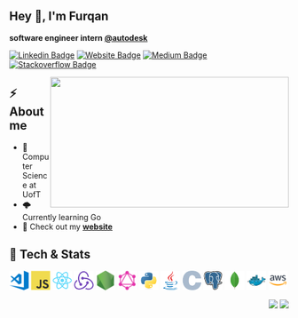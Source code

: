 <h2>Hey 👋, I'm Furqan</h2>

<p><strong>software engineer intern <a href="https://www.autodesk.ca/en">@autodesk</a></strong></p>
  
[![Linkedin Badge](https://img.shields.io/badge/-Furqan17-blue?style=flat&logo=Linkedin&logoColor=white&link=https://www.linkedin.com/in/Furqanq/)](https://www.linkedin.com/in/Furqanq/)
[![Website Badge](https://img.shields.io/badge/-Furqan.io-651fff?style=flat&logo=Google-Chrome&logoColor=white&link=https://Furqan.io)](https://Furqan.io)
[![Medium Badge](https://img.shields.io/badge/-@Furqan17-14c767?style=flat&logo=Medium&link=https://medium.com/@Furqan17)](https://medium.com/@Furqan17)
[![Stackoverflow Badge](https://img.shields.io/badge/-Furqan17-ef8236?style=flat&logo=Stackoverflow&logoColor=white&link=https://stackoverflow.com/users/13221937/Furqan17)](https://stackoverflow.com/users/13221937/Furqan17)


<a href="https://github.com/Furqan17"><img src="https://raw.githubusercontent.com/Furqan17/Furqan17/master/img/firewatch.png" align="right" height="235px" width="430px"  /></a>
<h2>⚡️ About me</h2>
<ul>
<li>🏫 Computer Science at UofT</li>
<li>🌩️ Currently learning Go</li>
<li>👀 Check out my <strong><a href="https://furqan.io">website</a></strong></li>
</ul>



<h2>🚀 Tech & Stats</h2>
<p align="left">
  <a href="https://code.visualstudio.com/" target="_blank"><img src="https://raw.githubusercontent.com/github/explore/80688e429a7d4ef2fca1e82350fe8e3517d3494d/topics/visual-studio-code/visual-studio-code.png" alt="vscode" width="35" height="35" /></a>
  <a href="https://www.w3schools.com/js/" target="_blank"><img src="https://raw.githubusercontent.com/devicons/devicon/master/icons/javascript/javascript-original.svg" alt="javascript" width="35" height="35" /></a>
  <a href="https://reactjs.org/" target="_blank"><img src="https://raw.githubusercontent.com/devicons/devicon/master/icons/react/react-original.svg" alt="react" width="35" height="35" /></a>
  <a href="https://redux.js.org/" target="_blank"><img src="https://raw.githubusercontent.com/devicons/devicon/40cd6bc89a299dc50ac289f8e3b071d0dff49d9c/icons/redux/redux-original.svg" alt="redux" width="35" height="35" /></a>
  <a href="https://nodejs.org/en/" target="_blank"><img src="https://raw.githubusercontent.com/github/explore/80688e429a7d4ef2fca1e82350fe8e3517d3494d/topics/nodejs/nodejs.png" alt="nodejs" width="35" height="35" /></a>
  <a href="https://graphql.org/" target="_blank"><img src="https://raw.githubusercontent.com/github/explore/80688e429a7d4ef2fca1e82350fe8e3517d3494d/topics/graphql/graphql.png" alt="grahpql" width="35" height="35" /></a>
  <a href="https://www.python.org/" target="_blank"><img src="https://raw.githubusercontent.com/devicons/devicon/master/icons/python/python-original.svg" alt="python" width="35" height="35" /></a>
  <a href="https://www.w3schools.com/java/java_intro.asp" target="_blank"><img src="https://raw.githubusercontent.com/devicons/devicon/master/icons/java/java-original.svg" alt="java" width="35" height="35" /></a>
  <a href="https://www.learn-c.org/" target="_blank"><img src="https://raw.githubusercontent.com/devicons/devicon/master/icons/c/c-original.svg" alt="c" width="35" height="35" /></a>
  <a href="https://www.postgresql.org/" target="_blank"><img src="https://raw.githubusercontent.com/devicons/devicon/master/icons/postgresql/postgresql-original.svg" alt="postgresql" width="35" height="35" /></a>
  <a href="https://www.mongodb.com/" target="_blank"><img src="https://github.com/devicons/devicon/blob/master/icons/mongodb/mongodb-original.svg" alt="mongodb" width="35" height="35" /></a>
  <a href="https://www.docker.com/" target="_blank"><img src="https://github.com/devicons/devicon/blob/master/icons/docker/docker-original.svg" alt="Docker" width="35" height="35" /></a>
  <a href="https://aws.amazon.com/" target="_blank"><img src="https://raw.githubusercontent.com/github/explore/80688e429a7d4ef2fca1e82350fe8e3517d3494d/topics/aws/aws.png" alt="aws" width="35" height="35" /></a>

<p align="right">
  <a href="https://github.com/Furqan17"><img src ="https://github-readme-stats.vercel.app/api?username=Furqan17&show_icons=true&count_private=true&theme=buefy&hide_border=true&hide=issues,contribs&include_all_commits=true"></a>
  <a href="https://github.com/Furqan17"><img src ="https://github-readme-stats.vercel.app/api/top-langs/?username=Furqan17&layout=compact&theme=buefy&hide_border=true&hide=html&langs_count=10"></a>
</p>

